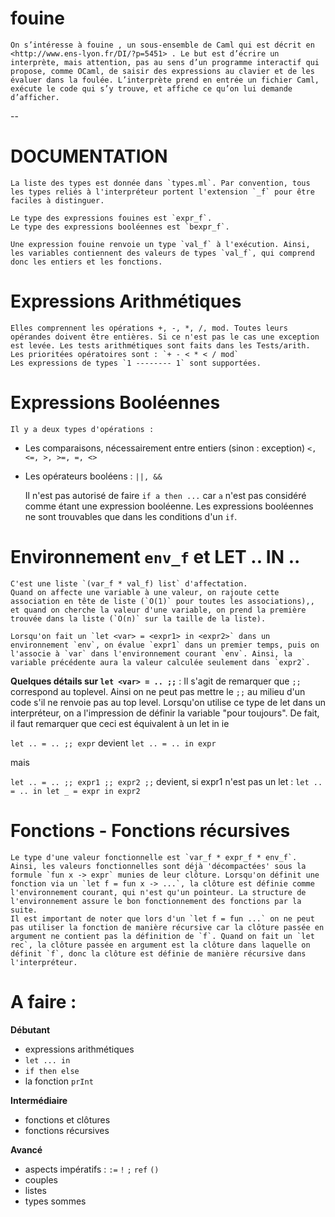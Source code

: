 # fouine



	On s’intéresse à fouine , un sous-ensemble de Caml qui est décrit en <http://www.ens-lyon.fr/DI/?p=5451> . Le but est d’écrire un interprète, mais attention, pas au sens d’un programme interactif qui propose, comme OCaml, de saisir des expressions au clavier et de les  évaluer dans la foulée. L’interprète prend en entrée un fichier Caml, exécute le code qui s’y trouve, et affiche ce qu’on lui demande d’afficher.


--

# DOCUMENTATION

	La liste des types est donnée dans `types.ml`. Par convention, tous les types reliés à l'interpréteur portent l'extension `_f` pour être faciles à distinguer.

	Le type des expressions fouines est `expr_f`.
	Le type des expressions booléennes est `bexpr_f`.

	Une expression fouine renvoie un type `val_f` à l'exécution. Ainsi, les variables contiennent des valeurs de types `val_f`, qui comprend donc les entiers et les fonctions. 

# Expressions Arithmétiques

	Elles comprennent les opérations +, -, *, /, mod. Toutes leurs opérandes doivent être entières. Si ce n'est pas le cas une exception est levée. Les tests arithmétiques sont faits dans les Tests/arith.
	Les prioritées opératoires sont : `+ - < * < / mod`
	Les expressions de types `1 -------- 1` sont supportées.

# Expressions Booléennes

	Il y a deux types d'opérations : 
* Les comparaisons, nécessairement entre entiers (sinon : exception) `<, <=, >, >=, =, <>`
* Les opérateurs booléens : `||, &&`
	
	Il n'est pas autorisé de faire `if a then ...` car `a` n'est pas considéré comme étant une expression booléenne. Les expressions booléennes ne sont trouvables que dans les conditions d'un `if`.


# Environnement `env_f` et LET .. IN ..

	C'est une liste `(var_f * val_f) list` d'affectation.
	Quand on affecte une variable à une valeur, on rajoute cette association en tête de liste (`O(1)` pour toutes les associations),, et quand on cherche la valeur d'une variable, on prend la première trouvée dans la liste (`O(n)` sur la taille de la liste).

	Lorsqu'on fait un `let <var> = <expr1> in <expr2>` dans un environnement `env`, on évalue `expr1` dans un premier temps, puis on l'associe à `var` dans l'environnement courant `env`. Ainsi, la variable précédente aura la valeur calculée seulement dans `expr2`.

__Quelques détails sur `let <var> = .. ;;`__ :
	Il s'agit de remarquer que `;;` correspond au toplevel. Ainsi on ne peut pas mettre le `;;` au milieu d'un code s'il ne renvoie pas au top level. Lorsqu'on utilise ce type de let dans un interpréteur, on a l'impression de définir la variable "pour toujours". De fait, il faut remarquer que ceci est équivalent à un let in ie

`let .. = .. ;; expr` devient `let .. = .. in expr`

mais

`let .. = .. ;; expr1 ;; expr2 ;;` devient, si expr1 n'est pas un let :
`let .. = .. in let _ = expr in expr2` 

# Fonctions  - Fonctions récursives

	Le type d'une valeur fonctionnelle est `var_f * expr_f * env_f`. Ainsi, les valeurs fonctionnelles sont déjà 'décompactées' sous la formule `fun x -> expr` munies de leur clôture. Lorsqu'on définit une fonction via un `let f = fun x -> ...`, la clôture est définie comme l'environnement courant, qui n'est qu'un pointeur. La structure de l'environnement assure le bon fonctionnement des fonctions par la suite. 
	Il est important de noter que lors d'un `let f = fun ...` on ne peut pas utiliser la fonction de manière récursive car la clôture passée en argument ne contient pas la définition de `f`. Quand on fait un `let rec`, la clôture passée en argument est la clôture dans laquelle on définit `f`, donc la clôture est définie de manière récursive dans l'interpréteur.


# A faire :

__Débutant__

* expressions arithmétiques
* `let ... in`
* `if then else`
* la fonction `prInt`

__Intermédiaire__

* fonctions et clôtures
* fonctions récursives

__Avancé__

* aspects impératifs : `:=` `!` `;` `ref` `()`
* couples
* listes
* types sommes

